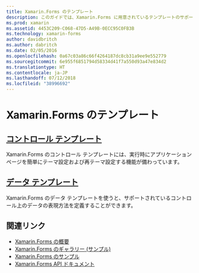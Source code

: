 ```yaml
---
title: Xamarin.Forms のテンプレート
description: このガイドでは、Xamarin.Forms に用意されているテンプレートのサポートを使用する方法について説明します。 これには、実行時にページを簡単にテーマ設定および再テーマ設定するために使用できるコントロール テンプレートや、サポートされているコントロール上のデータの表現方法を定義するデータ テンプレートが含まれています。
ms.prod: xamarin
ms.assetid: 4453C209-C068-47D5-A49B-0ECC95C0FB3B
ms.technology: xamarin-forms
author: davidbritch
ms.author: dabritch
ms.date: 02/05/2016
ms.openlocfilehash: 0a67c03a86c66f4264187dc8cb31a9ee9e552779
ms.sourcegitcommit: 6e955f6851794d58334d41f7a550d93a47e834d2
ms.translationtype: HT
ms.contentlocale: ja-JP
ms.lasthandoff: 07/12/2018
ms.locfileid: "38996692"
---
```

# <a name="xamarinforms-templates"></a>Xamarin.Forms のテンプレート

## <a name="control-templatescontrol-templatesindexmd"></a>[コントロール テンプレート](control-templates/index.md)

Xamarin.Forms のコントロール テンプレートには、実行時にアプリケーション ページを簡単にテーマ設定および再テーマ設定する機能が備わっています。

## <a name="data-templatesdata-templatesindexmd"></a>[データ テンプレート](data-templates/index.md)

Xamarin.Forms のデータ テンプレートを使うと、サポートされているコントロール上のデータの表現方法を定義することができます。


## <a name="related-links"></a>関連リンク

- [Xamarin.Forms の概要](~/xamarin-forms/get-started/introduction-to-xamarin-forms.md)
- [Xamarin.Forms のギャラリー (サンプル)](https://developer.xamarin.com/samples/FormsGallery/)
- [Xamarin.Forms のサンプル](https://developer.xamarin.com/samples/tag/Xamarin.Forms/)
- [Xamarin.Forms API ドキュメント](xref:Xamarin.Forms)
